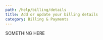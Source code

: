 ```yaml
---
path: /help/billing/details
title: Add or update your billing details
category: Billing & Payments
---
```

SOMETHING HERE
